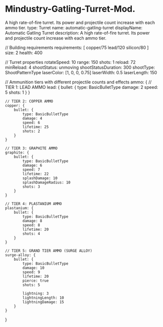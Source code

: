 # Mindustry-Gatling-Turret-Mod.
A high rate-of-fire turret. Its power and projectile count increase with each ammo tier.
type: Turret
name: automatic-gatling-turret
displayName: Automatic Gatling Turret
description: A high rate-of-fire turret. Its power and projectile count increase with each ammo tier.

// Building requirements
requirements: [
    copper/75
    lead/120
    silicon/80
]
size: 2
health: 400

// Turret properties
rotateSpeed: 10
range: 150
shots: 1
reload: 72
minReload: 4
shootStatus: unmoving
shootStatusDuration: 300
shootType: ShootPatternType
laserColor: [1, 0, 0, 0.75]
laserWidth: 0.5
laserLength: 150

// Ammunition tiers with different projectile counts and effects
ammo: {
    // TIER 1: LEAD AMMO
    lead: {
        bullet: {
            type: BasicBulletType
            damage: 2
            speed: 5
            shots: 1
        }
    }
    
    // TIER 2: COPPER AMMO
    copper: {
        bullet: {
            type: BasicBulletType
            damage: 4
            speed: 6
            lifetime: 25
            shots: 2
        }
    }

    // TIER 3: GRAPHITE AMMO
    graphite: {
        bullet: {
            type: BasicBulletType
            damage: 6
            speed: 7
            lifetime: 22
            splashDamage: 10
            splashDamageRadius: 10
            shots: 3
        }
    }

    // TIER 4: PLASTANIUM AMMO
    plastanium: {
        bullet: {
            type: BasicBulletType
            damage: 8
            speed: 8
            lifetime: 20
            shots: 4
        }
    }

    // TIER 5: GRAND TIER AMMO (SURGE ALLOY)
    surge-alloy: {
        bullet: {
            type: BasicBulletType
            damage: 10
            speed: 9
            lifetime: 20
            pierce: true
            shots: 5
            
            lightning: 3
            lightningLength: 10
            lightningDamage: 15
        }
    }
}
